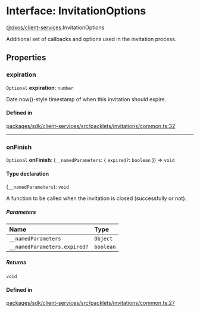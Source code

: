 # Interface: InvitationOptions

[@dxos/client-services](../modules/dxos_client_services.md).InvitationOptions

Additional set of callbacks and options used in the invitation process.

## Properties

### expiration

 `Optional` **expiration**: `number`

Date.now()-style timestamp of when this invitation should expire.

#### Defined in

[packages/sdk/client-services/src/packlets/invitations/common.ts:32](https://github.com/dxos/dxos/blob/main/packages/sdk/client-services/src/packlets/invitations/common.ts#L32)

___

### onFinish

 `Optional` **onFinish**: (`__namedParameters`: { `expired?`: `boolean`  }) => `void`

#### Type declaration

(`__namedParameters`): `void`

A function to be called when the invitation is closed (successfully or not).

##### Parameters

| Name | Type |
| :------ | :------ |
| `__namedParameters` | `Object` |
| `__namedParameters.expired?` | `boolean` |

##### Returns

`void`

#### Defined in

[packages/sdk/client-services/src/packlets/invitations/common.ts:27](https://github.com/dxos/dxos/blob/main/packages/sdk/client-services/src/packlets/invitations/common.ts#L27)
